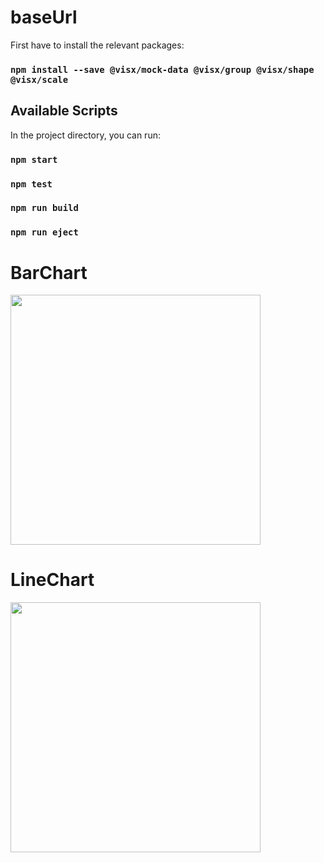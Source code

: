 # baseUrl

First have to install the relevant packages:

### `npm install --save @visx/mock-data @visx/group @visx/shape @visx/scale`

## Available Scripts

In the project directory, you can run:

### `npm start`

### `npm test`

### `npm run build`

### `npm run eject`

# BarChart
<img src="https://github.com/Saimatonni/baseUrl/blob/main/barchart/public/BarChart.png" height="400" />

# LineChart
<img src="https://github.com/Saimatonni/baseUrl/blob/main/linechart/public/linechart.png" height="400" />
